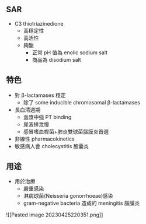 ## SAR
- C3 thiotriazinedione
	- 高穩定性
	- 高活性
	- 夠酸
		- 正常 pH 值為 enolic sodium salt
		- 商品為 disodium salt
## 特色
- 對 β-lactamases 穩定
	- 除了 some inducible chromosomal β-lactamases
- 長血清週期 
	- 血漿中強 PT binding
	- 尿液排泄慢
	- 感冒嗜血桿菌+肺炎雙球菌腦膜炎首選
- 非線性 pharmacokinetics
- 敏感病人會 cholecystitis 膽囊炎
## 用途
- 用於治療
	- 嚴重感染
	- 淋病球菌(Neisseria gonorrhoeae)感染
	- gram-negative bacteria 造成的 meningitis 腦膜炎

![[Pasted image 20230425220351.png]]